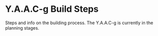<!-- ======================================== yaacg-build.md Start ======================================== -->


<!-- ------------------------------ Intro Start ------------------------------ -->

# Y.A.A.C-g Build Steps

Steps and info on the building process.  The Y.A.A.C-g is currently in the planning stages.

<!-- ------------------------------ Intro End ------------------------------ -->


<!-- ======================================== yaacgbuild.md End ======================================== -->
